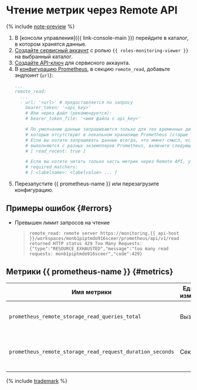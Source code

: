 # Чтение метрик через Remote API

{% include [note-preview](../../../../_includes/monitoring/prometheus-preview.md) %}

1. В [консоли управления]({{ link-console-main }}) перейдите в каталог, в котором хранятся данные.
1. [Создайте сервисный аккаунт](../../../../iam/operations/sa/create.md) с ролью `{{ roles-monitoring-viewer }}` на выбранный каталог.
1. [Создайте API-ключ](../../../../iam/operations/api-key/create.md) для сервисного аккаунта.
1. В [конфигурацию Prometheus](https://prometheus.io/docs/prometheus/latest/configuration/configuration/#remote_read), в секцию `remote_read`, добавьте эндпоинт (`url`):
   ```yaml
   ...
   remote_read:
     ...
     - url: '<url>' # предоставляется по запросу
       bearer_token: '<api_key>'
       # Или через файл (рекомендуется):
       # bearer_token_file: '<имя файла с api_key>'

       # По умолчанию данные запрашиваются только для тех временных диапазонов,
       # которые отсутствуют в локальном хранилище Prometheus (старше чем Storage retention).
       # Если вы хотите запрашивать данные всегда, что имеет смысл, если чтение и запись
       # выполняются с разных экземпляров Prometheus, включите следующую опцию:
       # [ read_recent: true ]

       # Если вы хотите читать только часть метрик через Remote API, укажите их метки:
       # required_matchers:
       # [ <labelname>: <labelvalue> ... ]
   ```
5. Перезапустите {{ prometheus-name }} или перезагрузите конфигурацию.   

## Примеры ошибок {#errors}

* Превышен лимит запросов на чтение
  >```remote_read: remote server https://monitoring.{{ api-host }}/workspaces/monb1piptmdo916sceer/prometheus/api/v1/read returned HTTP status 429 Too Many Requests: {"type":"RESOURCE_EXHAUSTED","message":"too many read requests: monb1piptmdo916sceer","code":429}```

## Метрики {{ prometheus-name }} {#metrics}

| Имя метрики | Единицы измерения | Пояснения |
|----|----|----|
`prometheus_remote_storage_read_queries_total` | Вызовы | Общее количество запросов на чтение.
`prometheus_remote_storage_read_request_duration_seconds` | Секунды | Гистограмма времени выполнения запросов на чтение.

{% include [trademark](../../../../_includes/monitoring/trademark.md) %}
